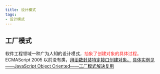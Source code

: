 ```yaml
---
title: 设计模式
tags:
- 设计模式
---
```


## 工厂模式
软件工程领域一种广为人知的设计模式，<font color="#f33">抽象了创建对象的具体过程。</font> ECMAScript 2005 以前没有类，<u>用函数封装特定接口创建对象。</u>
[具体实例见——JavaScript Object Oriented——工厂模式解决复用](http://helenzhanglp.github.io/2019/03/21/JavaScript-Object-Oriented/#factoryPattern)

[comment]: <> (## Visitor Pattern 访问者模式)

[comment]: <> (访问者类，改变了元素类的执行算法。通过这种方式，元素的执行算法可以随着访问者改变而改变)

[comment]: <> (这种类型的设置模式属于`行为型模式`。)

[comment]: <> (根据模式，元素对象已接受访问者对象，这样访问者对象就可以处理元素对象上的操作)

[comment]: <> (### 解决的问题)

[comment]: <> (稳定的数据结构和易变的操作耦合问题)

[comment]: <> (### 意图)

[comment]: <> (将数据操作与数据操作分离)

[comment]: <> (### 何时使用)

[comment]: <> (需要对一个)

[comment]: <> (    `对象结构中的对象`)

[comment]: <> (    进行)

[comment]: <> (    **很多不同的并且不相关**的操作，需要**避免让这些操作污染这些对象的类**，)

[comment]: <> (    使用<font color="red">访问者模式将这些封装在类中</font>)

[comment]: <> (### 使用场景)



